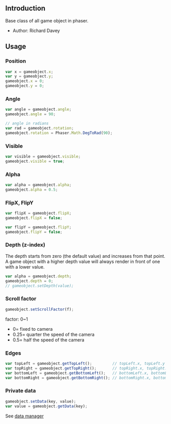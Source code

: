 ## Introduction

Base class of all game object in phaser.

- Author: Richard Davey

## Usage

### Position

```javascript
var x = gameobject.x;
var y = gameobject.y;
gameobject.x = 0;
gameobject.y = 0;
```

### Angle

```javascript
var angle = gameobject.angle;
gameobject.angle = 90;

// angle in radians
var rad = gameobject.rotation;
gameobject.rotation = Phaser.Math.DegToRad(90);
```

### Visible

```javascript
var visible = gameobject.visible;
gameobject.visible = true;
```

### Alpha

```javascript
var alpha = gameobject.alpha;
gameobject.alpha = 0.5;
```

### FlipX, FlipY

```javascript
var flipX = gameobject.flipX;
gameobject.flipX = false;

var flipY = gameobject.flipY;
gameobject.flipY = false;
```

### Depth (z-index)

The depth starts from zero (the default value) and increases from that point. A game object with a higher depth value will always render in front of one with a lower value.

```javascript
var alpha = gameobject.depth;
gameobject.depth = 0;
// gameobject.setDepth(value);
```

### Scroll factor

```javascript
gameobject.setScrollFactor(f);
```

factor: 0~1

- 0= fixed to camera
- 0.25= quarter the speed of the camera
- 0.5= half the speed of the camera

### Edges

```javascript
var topLeft = gameobject.getTopLeft();         // topLeft.x, topLeft.y
var topRight = gameobject.getTopRight();       // topRight.x, topRight.y
var bottomLeft = gameobject.getBottomLeft();   // bottomLeft.x, bottomLeft.y
var bottomRight = gameobject.getBottomRight(); // bottomRight.x, bottomRight.y
```

### Private data

```javascript
gameobject.setData(key, value);
var value = gameobject.getData(key);
```

See [data manager](datamanager.md)